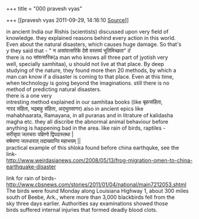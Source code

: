 +++
title = "000 pravesh vyas"

+++
[[pravesh vyas	2011-09-29, 14:16:10 [Source](https://groups.google.com/g/bvparishat/c/gCDlOHoQjMw)]]



in ancient India our Rishis (scientists) discussed upon very field of  
knowledge. they explained reasons behind every action in this world.  
Even about the natural disasters, which causes huge damage. So that's  
y they said that - " न असांवत्सरिके देशे वस्तव्यं भूतिमिच्छता" if  
there is no सांवत्सरिक(a man who knows all three part of jyotish very  
well, specially samhitaa), u should not live at that place. By deep  
studying of the nature, they found more then 20 methods, by which a  
man can know if a disaster is coming to that place. Even at this time,  
when technology is going beyond the imaginations. still there is no  
method of predicting natural disasters.  
there is a one very  
intresting method explained in our samhitaa books (like बृहत्संहिता,  
नारद संहिता, भद्रबाहु संहिता, अद्भुतसागर) also in ancient epics like  
mahabhaarata, Ramayana, in all puranas and in litrature of kalidasha  
magha etc. they all discribe the abnormal animal behaviour before  
anything is happening bad in the area. like rain of birds, raptiles -  
सरीसृपा जलचराः पक्षिणो द्विपदास्तथा \|  
वर्षमाणा जलधारात् तदाख्यान्ति महाभयम् \|\|  
practical example of this shloka found before china earthquke, see the  
link-  
<http://www.weirdasianews.com/2008/05/13/frog-migration-omen-to-china-earthquake-disaster>

link for rain of birds-  
<http://www.cbsnews.com/stories/2011/01/04/national/main7212053.shtml>  
The birds were found Monday along Louisiana Highway 1, about 300 miles  
south of Beebe, Ark., where more than 3,000 blackbirds fell from the  
sky three days earlier. Authorities say examinations showed those  
birds suffered internal injuries that formed deadly blood clots.  

